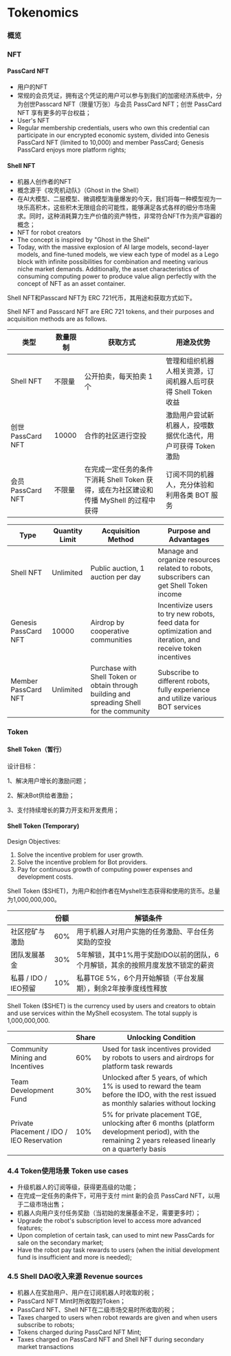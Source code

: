 # Tokenomics

### 概览





### NFT

#### PassCard NFT

* 用户的NFT
* 常规的会员凭证，拥有这个凭证的用户可以参与到我们的加密经济系统中，分为创世Passcard NFT（限量1万张）与会员 PassCard NFT；创世 PassCard NFT 享有更多的平台权益；
* User's NFT
* Regular membership credentials, users who own this credential can participate in our encrypted economic system, divided into Genesis PassCard NFT (limited to 10,000) and member PassCard; Genesis PassCard enjoys more platform rights;

#### Shell NFT

* 机器人创作者的NFT
* 概念源于《攻壳机动队》（Ghost in the Shell）
* 在AI大模型、二层模型、微调模型海量爆发的今天，我们将每一种模型视为一块乐高积木，这些积木无限组合的可能性，能够满足各式各样的细分市场需求。同时，这种消耗算力生产价值的资产特性，非常符合NFT作为资产容器的概念；
* NFT for robot creators
* The concept is inspired by "Ghost in the Shell"
* Today, with the massive explosion of AI large models, second-layer models, and fine-tuned models, we view each type of model as a Lego block with infinite possibilities for combination and meeting various niche market demands. Additionally, the asset characteristics of consuming computing power to produce value align perfectly with the concept of NFT as an asset container.

Shell NFT和Passcard NFT为 ERC 721代币，其用途和获取方式如下。

Shell NFT and Passcard NFT are ERC 721 tokens, and their purposes and acquisition methods are as follows.

| 类型              | 数量限制  | 获取方式                                                   | 用途及优势                                 |
| --------------- | ----- | ------------------------------------------------------ | ------------------------------------- |
| Shell NFT       | 不限量   | 公开拍卖，每天拍卖 1 个                                          | 管理和组织机器人相关资源，订阅机器人后可获得 Shell Token 收益 |
| 创世 PassCard NFT | 10000 | 合作的社区进行空投                                              | 激励用户尝试新机器人，投喂数据优化迭代，用户可获得 Token 激励    |
| 会员 PassCard NFT | 不限量   | 在完成一定任务的条件下消耗 Shell Token 获得，或在为社区建设和传播 MyShell 的过程中获得 | 订阅不同的机器人，充分体验和利用各类 BOT 服务             |

| Type                 | Quantity Limit | Acquisition Method                                                                         | Purpose and Advantages                                                                                      |
| -------------------- | -------------- | ------------------------------------------------------------------------------------------ | ----------------------------------------------------------------------------------------------------------- |
| Shell NFT            | Unlimited      | Public auction, 1 auction per day                                                          | Manage and organize resources related to robots, subscribers can get Shell Token income                     |
| Genesis PassCard NFT | 10000          | Airdrop by cooperative communities                                                         | Incentivize users to try new robots, feed data for optimization and iteration, and receive token incentives |
| Member PassCard NFT  | Unlimited      | Purchase with Shell Token or obtain through building and spreading Shell for the community | Subscribe to different robots, fully experience and utilize various BOT services                            |

### Token

#### Shell Token（暂行）

设计目标：

1、解决用户增长的激励问题；

2、解决Bot供给者激励；

3、支付持续增长的算力开支和开发费用；

#### Shell Token (Temporary)

Design Objectives:

1. Solve the incentive problem for user growth.
2. Solve the incentive problem for Bot providers.
3. Pay for continuous growth of computing power expenses and development costs.

Shell Token ($SHET)，为用户和创作者在Myshell生态获得和使用的货币。总量为1,000,000,000。

|                  | 份额  | 解锁条件                                        |
| ---------------- | --- | ------------------------------------------- |
| 社区挖矿与激励          | 60% | 用于机器人对用户实施的任务激励、平台任务奖励的空投                   |
| 团队发展基金           | 30% | 5年解锁，其中1%用于奖励IDO以前的团队，6个月解锁，其余的按照月度发放不锁定的薪资 |
| 私募 / IDO / IEO预留 | 10% | 私募TGE 5%，6个月开始解锁（平台发展期），剩余2年按季度线性释放         |

Shell Token ($SHET) is the currency used by users and creators to obtain and use services within the MyShell ecosystem. The total supply is 1,000,000,000.

|                                           | Share | Unlocking Condition                                                                                                                                     |
| ----------------------------------------- | ----- | ------------------------------------------------------------------------------------------------------------------------------------------------------- |
| Community Mining and Incentives           | 60%   | Used for task incentives provided by robots to users and airdrops for platform task rewards                                                             |
| Team Development Fund                     | 30%   | Unlocked after 5 years, of which 1% is used to reward the team before the IDO, with the rest issued as monthly salaries without locking                 |
| Private Placement / IDO / IEO Reservation | 10%   | 5% for private placement TGE, unlocking after 6 months (platform development period), with the remaining 2 years released linearly on a quarterly basis |

### 4.4 Token使用场景 Token use cases

* 升级机器人的订阅等级，获得更高级的功能；
* 在完成一定任务的条件下，可用于支付 mint 新的会员 PassCard NFT，以用于二级市场出售；
* 机器人向用户支付任务奖励（当初始的发展基金不足，需要更多时）；
* Upgrade the robot's subscription level to access more advanced features;
* Upon completion of certain task, can used to mint new PassCards for sale on the secondary market;
* Have the robot pay task rewards to users (when the initial development fund is insufficient and more is needed);

### 4.5 Shell DAO收入来源 Revenue sources

* 机器人在奖励用户、用户在订阅机器人时收取的税；
* PassCard NFT Mint时所收取的Token；
* PassCard NFT、Shell NFT在二级市场交易时所收取的税；
* Taxes charged to users when robot rewards are given and when users subscribe to robots;
* Tokens charged during PassCard NFT Mint;
* Taxes charged on PassCard NFT and Shell NFT during secondary market transactions
